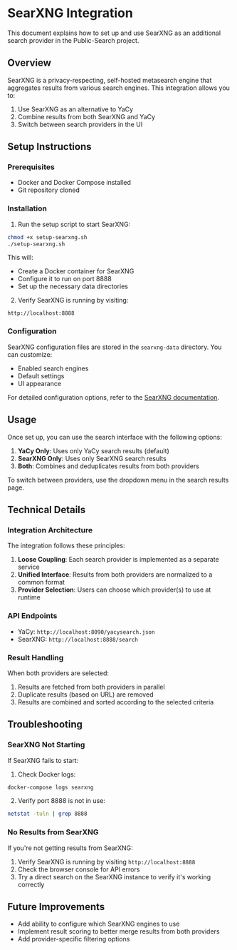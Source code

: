# SearXNG Integration

This document explains how to set up and use SearXNG as an additional search provider in the Public-Search project.

## Overview

SearXNG is a privacy-respecting, self-hosted metasearch engine that aggregates results from various search engines. This integration allows you to:

1. Use SearXNG as an alternative to YaCy
2. Combine results from both SearXNG and YaCy
3. Switch between search providers in the UI

## Setup Instructions

### Prerequisites

- Docker and Docker Compose installed
- Git repository cloned

### Installation

1. Run the setup script to start SearXNG:

```bash
chmod +x setup-searxng.sh
./setup-searxng.sh
```

This will:
- Create a Docker container for SearXNG
- Configure it to run on port 8888
- Set up the necessary data directories

2. Verify SearXNG is running by visiting:
```
http://localhost:8888
```

### Configuration

SearXNG configuration files are stored in the `searxng-data` directory. You can customize:

- Enabled search engines
- Default settings
- UI appearance

For detailed configuration options, refer to the [SearXNG documentation](https://docs.searxng.org/).

## Usage

Once set up, you can use the search interface with the following options:

1. **YaCy Only**: Uses only YaCy search results (default)
2. **SearXNG Only**: Uses only SearXNG search results
3. **Both**: Combines and deduplicates results from both providers

To switch between providers, use the dropdown menu in the search results page.

## Technical Details

### Integration Architecture

The integration follows these principles:

1. **Loose Coupling**: Each search provider is implemented as a separate service
2. **Unified Interface**: Results from both providers are normalized to a common format
3. **Provider Selection**: Users can choose which provider(s) to use at runtime

### API Endpoints

- YaCy: `http://localhost:8090/yacysearch.json`
- SearXNG: `http://localhost:8888/search`

### Result Handling

When both providers are selected:
1. Results are fetched from both providers in parallel
2. Duplicate results (based on URL) are removed
3. Results are combined and sorted according to the selected criteria

## Troubleshooting

### SearXNG Not Starting

If SearXNG fails to start:

1. Check Docker logs:
```bash
docker-compose logs searxng
```

2. Verify port 8888 is not in use:
```bash
netstat -tuln | grep 8888
```

### No Results from SearXNG

If you're not getting results from SearXNG:

1. Verify SearXNG is running by visiting `http://localhost:8888`
2. Check the browser console for API errors
3. Try a direct search on the SearXNG instance to verify it's working correctly

## Future Improvements

- Add ability to configure which SearXNG engines to use
- Implement result scoring to better merge results from both providers
- Add provider-specific filtering options